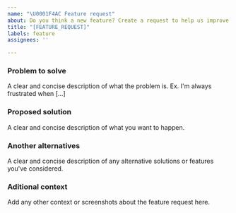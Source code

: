 ```yaml
---
name: "\U0001F4AC Feature request"
about: Do you think a new feature? Create a request to help us improve!
title: "[FEATURE_REQUEST]"
labels: feature
assignees: ''

---
```


### Problem to solve
A clear and concise description of what the problem is. Ex. I'm always frustrated when [...]

### Proposed solution
A clear and concise description of what you want to happen.

### Another alternatives
A clear and concise description of any alternative solutions or features you've considered.

### Aditional context
Add any other context or screenshots about the feature request here.
